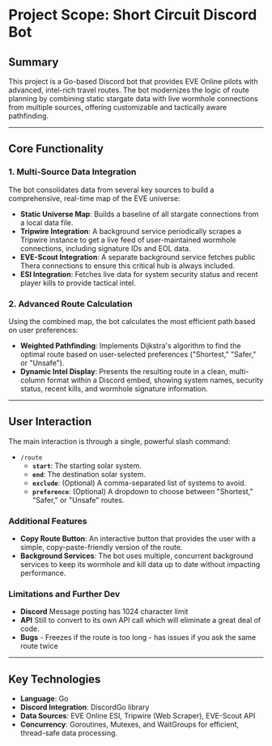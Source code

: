 # Project Scope: Short Circuit Discord Bot

## Summary

This project is a Go-based Discord bot that provides EVE Online pilots with advanced, intel-rich travel routes. The bot modernizes the logic of route planning by combining static stargate data with live wormhole connections from multiple sources, offering customizable and tactically aware pathfinding.

***
## Core Functionality

### 1. Multi-Source Data Integration

The bot consolidates data from several key sources to build a comprehensive, real-time map of the EVE universe:
* **Static Universe Map**: Builds a baseline of all stargate connections from a local data file.
* **Tripwire Integration**: A background service periodically scrapes a Tripwire instance to get a live feed of user-maintained wormhole connections, including signature IDs and EOL data.
* **EVE-Scout Integration**: A separate background service fetches public Thera connections to ensure this critical hub is always included.
* **ESI Integration**: Fetches live data for system security status and recent player kills to provide tactical intel.

### 2. Advanced Route Calculation

Using the combined map, the bot calculates the most efficient path based on user preferences:
* **Weighted Pathfinding**: Implements Dijkstra's algorithm to find the optimal route based on user-selected preferences ("Shortest," "Safer," or "Unsafe").
* **Dynamic Intel Display**: Presents the resulting route in a clean, multi-column format within a Discord embed, showing system names, security status, recent kills, and wormhole signature information.

***
## User Interaction

The main interaction is through a single, powerful slash command:

* `/route`
    * **`start`**: The starting solar system.
    * **`end`**: The destination solar system.
    * **`exclude`**: (Optional) A comma-separated list of systems to avoid.
    * **`preference`**: (Optional) A dropdown to choose between "Shortest," "Safer," or "Unsafe" routes.

### Additional Features

* **Copy Route Button**: An interactive button that provides the user with a simple, copy-paste-friendly version of the route.
* **Background Services**: The bot uses multiple, concurrent background services to keep its wormhole and kill data up to date without impacting performance.

### Limitations and Further Dev

* **Discord** Message posting has 1024 character limit
* **API** Still to convert to its own API call which will eliminate a great deal of code.
* **Bugs** - Freezes if the route is too long - has issues if you ask the same route twice

***
## Key Technologies

* **Language**: Go
* **Discord Integration**: DiscordGo library
* **Data Sources**: EVE Online ESI, Tripwire (Web Scraper), EVE-Scout API
* **Concurrency**: Goroutines, Mutexes, and WaitGroups for efficient, thread-safe data processing.